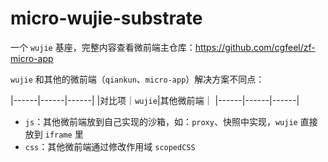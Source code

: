 # micro-wujie-substrate

一个 `wujie` 基座，完整内容查看微前端主仓库：https://github.com/cgfeel/zf-micro-app

`wujie` 和其他的微前端（`qiankun`、`micro-app`）解决方案不同点：

|------|------|------|
|对比项｜`wujie`|其他微前端｜
|------|------|------|

- `js`：其他微前端放到自己实现的沙箱，如：`proxy`、快照中实现，`wujie` 直接放到 `iframe` 里
- `css`：其他微前端通过修改作用域 `scopedCSS`
